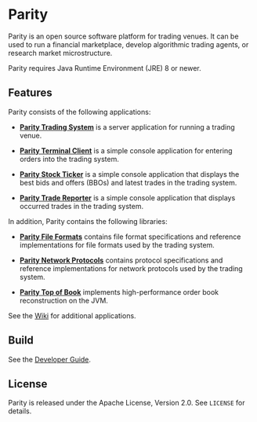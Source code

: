 Parity
======

Parity is an open source software platform for trading venues. It can be
used to run a financial marketplace, develop algorithmic trading agents,
or research market microstructure.

Parity requires Java Runtime Environment (JRE) 8 or newer.


Features
--------

Parity consists of the following applications:

  - [**Parity Trading System**](parity-system) is a server application for
    running a trading venue.

  - [**Parity Terminal Client**](parity-client) is a simple console application
    for entering orders into the trading system.

  - [**Parity Stock Ticker**](parity-ticker) is a simple console application
    that displays the best bids and offers (BBOs) and latest trades in the
    trading system.

  - [**Parity Trade Reporter**](parity-reporter) is a simple console
    application that displays occurred trades in the trading system.

In addition, Parity contains the following libraries:

  - [**Parity File Formats**](parity-file) contains file format specifications
    and reference implementations for file formats used by the trading system.

  - [**Parity Network Protocols**](parity-net) contains protocol specifications
    and reference implementations for network protocols used by the trading
    system.

  - [**Parity Top of Book**](parity-top) implements high-performance order book
    reconstruction on the JVM.

See the [Wiki][] for additional applications.

  [Wiki]: https://github.com/jvirtanen/parity/wiki


Build
-----

See the [Developer Guide](HACKING.md).


License
-------

Parity is released under the Apache License, Version 2.0. See `LICENSE` for
details.
